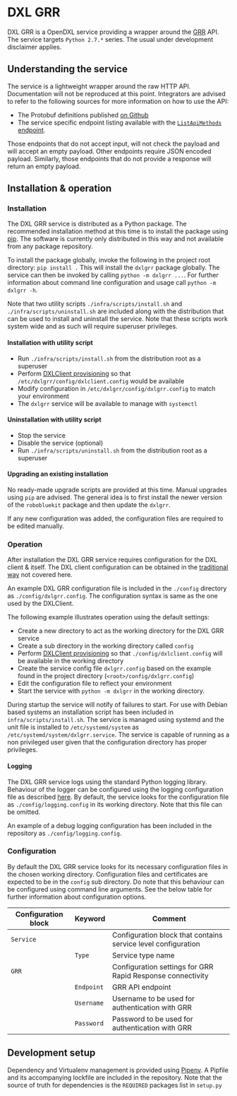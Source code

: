 # DXL GRR

DXL GRR is a OpenDXL service providing a wrapper around the [GRR](https://github.com/google/grr) API. The service targets `Python 2.7.*` series. The usual under development disclaimer applies.

## Understanding the service

The service is a lightweight wrapper around the raw HTTP API. Documentation will not be reproduced at this point. Integrators are advised to refer to the following sources for more information on how to use the API:  

* The Protobuf definitions published [on Github](https://github.com/google/grr/tree/master/grr/proto/grr_response_proto)
* The service specific endpoint listing available with the [`ListApiMethods` endpoint](https://github.com/google/grr/blob/38fb9f91937896e063ae7cd301dc46bdabced7d0/grr/server/grr_response_server/gui/api_call_router.py#L1283).

Those endpoints that do not accept input, will not check the payload and will accept an empty payload. Other endpoints
require JSON encoded payload. Similarly, those endpoints that do not provide a response will return an empty payload.

## Installation & operation

### Installation

The DXL GRR service is distributed as a Python package. The recommended installation method at this time is to install the package using [pip](https://pip.pypa.io/en/stable/). The software is currently only distributed in this way and not available from any package repository.

To install the package globally, invoke the following in the project root directory: `pip install .` This will install the `dxlgrr` package globally. The service can then be invoked by calling `python -m dxlgrr ...`. For further information about command line configuration and usage call `python -m dxlgrr -h`.

Note that two utility scripts `./infra/scripts/install.sh` and `./infra/scripts/uninstall.sh` are included along with the distribution that can be used to install and uninstall the service. Note that these scripts work system wide and as such will require superuser privileges.

#### Installation with utility script

* Run `./infra/scripts/install.sh` from the distribution root as a superuser
* Perform [DXLClient provisioning](https://opendxl.github.io/opendxl-client-python/pydoc/provisioningoverview.html) so that `/etc/dxlgrr/config/dxlclient.config` would be available
* Modify configuration in `/etc/dxlgrr/config/dxlgrr.config` to match your environment
* The `dxlgrr` service will be available to manage with `systemctl`

#### Uninstallation with utility script

* Stop the service
* Disable the service (optional)
* Run `./infra/scripts/uninstall.sh` from the distribution root as a superuser

#### Upgrading an existing installation

No ready-made upgrade scripts are provided at this time. Manual upgrades using `pip` are advised. The general idea is to
first install the newer version of the `robobluekit` package and then update the `dxlgrr`.

If any new configuration was added, the configuration files are required to be edited manually.

### Operation

After installation the DXL GRR service requires configuration for the DXL client & itself. The DXL client configuration can be obtained in the [traditional way](https://opendxl.github.io/opendxl-client-python/pydoc/provisioningoverview.html) not covered here.  

An example DXL GRR configuration file is included in the `./config` directory as `./config/dxlgrr.config`. The configuration syntax is same as the one used by the DXLClient.

The following example illustrates operation using the default settings:

* Create a new directory to act as the working directory for the DXL GRR service
* Create a sub directory in the working directory called `config`
* Perform [DXLClient provisioning](https://opendxl.github.io/opendxl-client-python/pydoc/provisioningoverview.html) so that `./config/dxlclient.config` will be available in the working directory
* Create the service config file `dxlgrr.config` based on the example found in the project directory (`<root>/config/dxlgrr.config`)
* Edit the configuration file to reflect your environment
* Start the service with `python -m dxlgrr` in the working directory.

During startup the service will notify of failures to start. For use with Debian based systems an installation script has been included in `infra/scripts/install.sh`. The service is managed using systemd and the unit file is installed to `/etc/systemd/system` as `/etc/systemd/system/dxlgrr.service`.
The service is capable of running as a non privileged user given that the configuration directory has proper privileges.


#### Logging

The DXL GRR service logs using the standard Python logging library. Behaviour of the logger can be configured using
the logging configuration file as described [here](https://docs.python.org/2/library/logging.config.html#configuration-file-format).
By default, the service looks for the configuration file as `./config/logging.config` in its working directory. Note
that this file can be omitted.

An example of a debug logging configuration has been included in the repository as `./config/logging.config`.

### Configuration

By default the DXL GRR service looks for its necessary configuration files in the chosen working directory. Configuration files and certificates are expected to be in the `config` sub directory. Do note that this behaviour can be configured using command line arguments. See the below table for further information about configuration options.

Configuration block     | Keyword               | Comment
------------------------|-----------------------|---------
`Service`			    | 					    | Configuration block that contains service level configuration
						| `Type` 	            | Service type name
`GRR`		            |					    | Configuration settings for GRR Rapid Response connectivity
		      	 	    | `Endpoint`			| GRR API endpoint
						| `Username`			| Username to be used for authentication with GRR
						| `Password`			| Password to be used for authentication with GRR

## Development setup

Dependency and Virtualenv management is provided using [Pipenv](https://pipenv.readthedocs.io/en/latest/).
A Pipfile and its accompanying lockfile are included in the repository. Note that the source of truth for dependencies is the `REQUIRED` packages list in `setup.py`
